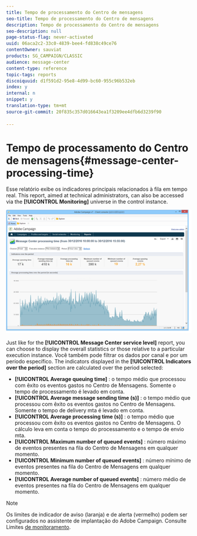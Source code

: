 ```yaml
---
title: Tempo de processamento do Centro de mensagens
seo-title: Tempo de processamento do Centro de mensagens
description: Tempo de processamento do Centro de mensagens
seo-description: null
page-status-flag: never-activated
uuid: 06aca2c2-33c0-4839-bee4-fd838c49ce76
contentOwner: sauviat
products: SG_CAMPAIGN/CLASSIC
audience: message-center
content-type: reference
topic-tags: reports
discoiquuid: d1f591d2-95e8-4d99-bc60-955c96b532eb
index: y
internal: n
snippet: y
translation-type: tm+mt
source-git-commit: 20f835c357d016643ea1f3209ee4dfb6d3239f90

---
```



# Tempo de processamento do Centro de mensagens{#message-center-processing-time}

Esse relatório exibe os indicadores principais relacionados à fila em tempo real. This report, aimed at technical administrators, can also be accessed via the **[!UICONTROL Monitoring]** universe in the control instance.

![](assets/mc_reports_2.png)

Just like for the **[!UICONTROL Message Center service level]** report, you can choose to display the overall statistics or those relative to a particular execution instance. Você também pode filtrar os dados por canal e por um período específico. The indicators displayed in the **[!UICONTROL Indicators over the period]** section are calculated over the period selected:

* **[!UICONTROL Average queuing time]** : o tempo médio que processou com êxito os eventos gastos no Centro de Mensagens. Somente o tempo de processamento é levado em conta.
* **[!UICONTROL Average message sending time (s)]** : o tempo médio que processou com êxito os eventos gastos no Centro de Mensagens. Somente o tempo de delivery mta é levado em conta.
* **[!UICONTROL Average processing time (s)]** : o tempo médio que processou com êxito os eventos gastos no Centro de Mensagens. O cálculo leva em conta o tempo do processamento e o tempo de envio mta.
* **[!UICONTROL Maximum number of queued events]** : número máximo de eventos presentes na fila do Centro de Mensagens em qualquer momento.
* **[!UICONTROL Minimum number of queued events]** : número mínimo de eventos presentes na fila do Centro de Mensagens em qualquer momento.
* **[!UICONTROL Average number of queued events]** : número médio de eventos presentes na fila do Centro de Mensagens em qualquer momento.

>[!NOTE]
>
>Os limites de indicador de aviso (laranja) e de alerta (vermelho) podem ser configurados no assistente de implantação do Adobe Campaign. Consulte Limites [de monitoramento](../../message-center/using/monitoring-thresholds.md).

